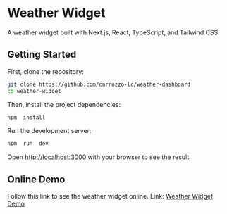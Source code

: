 # Weather Widget
A weather widget built with Next.js, React, TypeScript, and Tailwind CSS. 

## Getting Started

First, clone the repository:
```bash
git clone https://github.com/carrozzo-lc/weather-dashboard 
cd weather-widget
```
Then, install the project dependencies:
```bash
npm  install
```
Run the development server:

```bash
npm  run  dev
```

Open [http://localhost:3000](http://localhost:3000) with your browser to see the result.

  
## Online Demo

 Follow this link to see the weather widget online.
 Link: [Weather Widget Demo](https://weather-dashboard-six-zeta.vercel.app)
